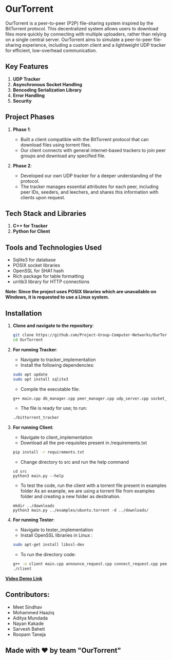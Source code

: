 # OurTorrent

OurTorrent is a peer-to-peer (P2P) file-sharing system inspired by the BitTorrent protocol. This decentralized system allows users to download files more quickly by connecting with multiple uploaders, rather than relying on a single central server. OurTorrent aims to simulate a peer-to-peer file-sharing experience, including a custom client and a lightweight UDP tracker for efficient, low-overhead communication.

## Key Features

1. **UDP Tracker**
2. **Asynchronous Socket Handling**
3. **Bencoding Serialization Library**
4. **Error Handling**
5. **Security**

## Project Phases

1. **Phase 1**: 
   - Built a client compatible with the BitTorrent protocol that can download files using torrent files.
   - Our client connects with general internet-based trackers to join peer groups and download any specified file.

2. **Phase 2**:
   - Developed our own UDP tracker for a deeper understanding of the protocol.
   - The tracker manages essential attributes for each peer, including peer IDs, seeders, and leechers, and shares this information with clients upon request.

## Tech Stack and Libraries

1. **C++ for Tracker**
2. **Python for Client**

## Tools and Technologies Used
   - Sqlite3 for database
   - POSIX socket libraries
   - OpenSSL for SHA1 hash
   - Rich package for table formatting
   - urrlib3 library for HTTP connections

**Note: Since the project uses POSIX libraries which are unavailable on Windows, it is requested to use a Linux system.**

## Installation

1. **Clone and navigate to the repository**:
   ```bash
   git clone https://github.com/Project-Group-Computer-Networks/OurTorrent.git
   cd OurTorrent
   ```

2. **For running Tracker**:
    - Navigate to tracker_implementation
    - Install the following dependencies:
    ```bash
    sudo apt update
    sudo apt install sqlite3
    ```
    - Compile the executable file:
    ```bash
    g++ main.cpp db_manager.cpp peer_manager.cpp udp_server.cpp socket_util.cpp -l sqlite3 -o bittorrent_tracker
    ```
    - The file is ready for use; to run:
    ```bash
    ./bittorrent_tracker
    ```

3. **For running Client**:
    - Navigate to client_implementation
    - Download all the pre-requisites present in /requirements.txt 
    ```bash
    pip install -r requirements.txt
    ```
    - Change directory to src and run the help command
    ```
    cd src
    python3 main.py --help
    ```
    - To test the code, run the client with a torrent file present in examples folder
      As an example, we are using a torrent file from examples folder and creating a new folder as destination.
    ```
    mkdir ../downloads
    python3 main.py ../examples/ubuntu.torrent -d ../downloads/
    ```

4. **For running Tester**:
    - Navigate to tester_implementation
    - Install OpenSSL libraries in Linux :
    ```bash
    sudo apt-get install libssl-dev
    ```
    - To run the directory code:
    ```bash
    g++ -o client main.cpp announce_request.cpp connect_request.cpp peer_decoder.cpp -std=c++20 -lssl -lcrypto
    ./client
    ```

[**Video Demo Link**](https://drive.google.com/drive/folders/1iP07gzn7CfkDTpSQS4E216mQ8_RyW-Q7?usp=drive_link)


## Contributors:
- Meet Sindhav  
- Mohammed Haaziq
- Aditya Mundada
- Nayan Kakade
- Sarvesh Baheti
- Roopam Taneja 

## Made with ❤️ by team "OurTorrent"

